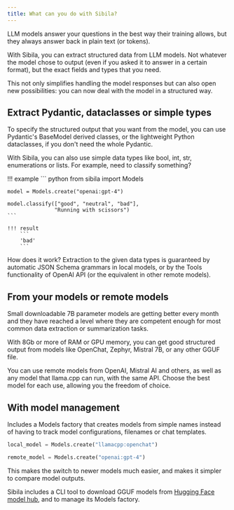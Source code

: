 ```yaml
---
title: What can you do with Sibila?
---
```



LLM models answer your questions in the best way their training allows, but they always answer back in plain text (or tokens).

With Sibila, you can extract structured data from LLM models. Not whatever the model chose to output (even if you asked it to answer in a certain format), but the exact fields and types that you need.

This not only simplifies handling the model responses but can also open new possibilities: you can now deal with the model in a structured way.



## Extract Pydantic, dataclasses or simple types

To specify the structured output that you want from the model, you can use Pydantic's BaseModel derived classes, or the lightweight Python dataclasses, if you don't need the whole Pydantic.

With Sibila, you can also use simple data types like bool, int, str, enumerations or lists. 
For example, need to classify something? 

!!! example
    ``` python
    from sibila import Models

    model = Models.create("openai:gpt-4")

    model.classify(["good", "neutral", "bad"], 
                   "Running with scissors")
    ```

    !!! result
        ```
        'bad'
        ```

How does it work? Extraction to the given data types is guaranteed by automatic JSON Schema grammars in local models, or by the Tools functionality of OpenAI API (or the equivalent in other remote models).



## From your models or remote models

Small downloadable 7B parameter models are getting better every month and they have reached a level where they are competent enough for most common data extraction or summarization tasks.

With 8Gb or more of RAM or GPU memory, you can get good structured output from models like OpenChat, Zephyr, Mistral 7B, or any other GGUF file.

You can use remote models from OpenAI, Mistral AI and others, as well as any model that llama.cpp can run, with the same API. Choose the best model for each use, allowing you the freedom of choice.




## With model management

Includes a Models factory that creates models from simple names instead of having to track model configurations, filenames or chat templates.

``` python
local_model = Models.create("llamacpp:openchat")

remote_model = Models.create("openai:gpt-4")    
```

This makes the switch to newer models much easier, and makes it simpler to compare model outputs.

Sibila includes a CLI tool to download GGUF models from [Hugging Face model hub](https://www.huggingface.co), and to manage its Models factory.

